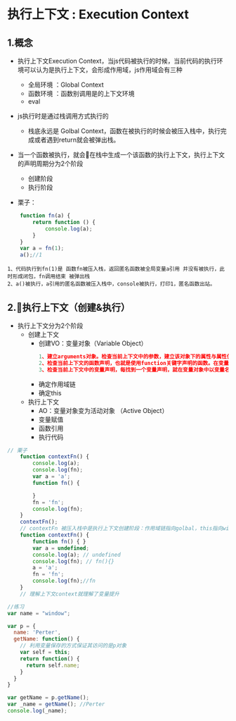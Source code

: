 # 执行上下文 : Execution Context
## 1.概念
* 执行上下文Execution Context，当js代码被执行的时候，当前代码的执行环境可以认为是执行上下文，会形成作用域，js作用域会有三种
    * 全局环境 ：Global Context
    * 函数环境 ：函数别调用是的上下文环境
    * eval
* js执行时是通过栈调用方式执行的
    * 栈底永远是 Golbal Context，函数在被执行的时候会被压入栈中，执行完成或者遇到return就会被弹出栈。

* 当一个函数被执行，就会在栈中生成一个该函数的执行上下文，执行上下文的声明周期分为2个阶段
  * 创建阶段
  * 执行阶段

* 栗子：
```js
    function fn(a) {
        return function () {
            console.log(a);
        }
    }
    var a = fn(1);
    a();//1
```
    1、代码执行到fn(1)是 函数fn被压入栈，返回匿名函数被全局变量a引用 并没有被执行，此时形成闭包，fn调用结束 被弹出栈
    2、a()被执行，a引用的匿名函数被压入栈中，console被执行，打印1，匿名函数出站。
## 2.执行上下文（创建&执行）
* 执行上下文分为2个阶段
    * 创建上下文
        * 创建VO：变量对象（Variable Object）
            ```js
            1、建立arguments对象。检查当前上下文中的参数，建立该对象下的属性与属性值。
            2、检查当前上下文的函数声明，也就是使用function关键字声明的函数。在变量对象中以函数名建立一个属性，属性值为指向该函数所在内存地址的引用。如果函数名的属性已经存在，那么该属性将会被新的引用所覆盖。
            3、检查当前上下文中的变量声明，每找到一个变量声明，就在变量对象中以变量名建立一个属性，属性值为undefined。如果该变量名的属性已经存在，为了防止同名的函数被修改为undefined，则会直接跳过，原属性值不会被修改。
            ```
        * 确定作用域链
        * 确定this
    * 执行上下文
        * AO：变量对象变为活动对象 （Active Object）
        * 变量赋值
        * 函数引用
        * 执行代码
```js
// 栗子
    function contextFn() {
        console.log(a);
        console.log(fn);
        var a = 'a';
        function fn() {

        }
        fn = 'fn';
        console.log(fn);
    }
    contextFn();
    // contextFn 被压入栈中是执行上下文创建阶段：作用域链指向golbal，this指向window
    function contextFn() {
        function fn() { }
        var a = undefined;
        console.log(a); // undefined
        console.log(fn); // fn(){}
        a = 'a';
        fn = 'fn';
        console.log(fn);//fn
    }
    // 理解上下文context就理解了变量提升
```

```js
//练习
var name = "window";

var p = {
  name: 'Perter',
  getName: function() {
    // 利用变量保存的方式保证其访问的是p对象
    var self = this;
    return function() {
      return self.name;
    }
  }
}

var getName = p.getName();
var _name = getName(); //Perter
console.log(_name);
```